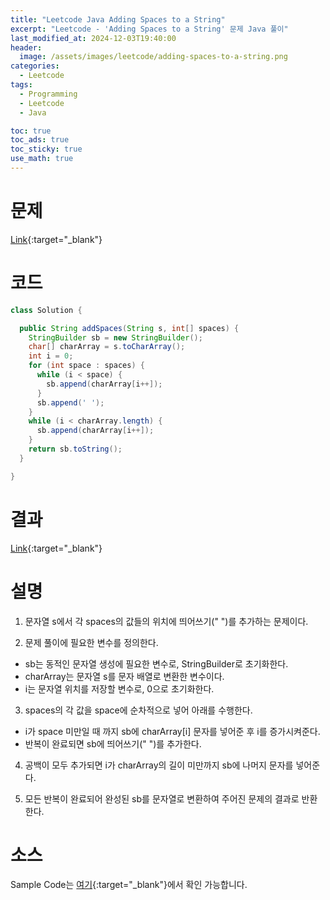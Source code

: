 ```yaml
---
title: "Leetcode Java Adding Spaces to a String"
excerpt: "Leetcode - 'Adding Spaces to a String' 문제 Java 풀이"
last_modified_at: 2024-12-03T19:40:00
header:
  image: /assets/images/leetcode/adding-spaces-to-a-string.png
categories:
  - Leetcode
tags:
  - Programming
  - Leetcode
  - Java

toc: true
toc_ads: true
toc_sticky: true
use_math: true
---
```

# 문제
[Link](https://leetcode.com/problems/adding-spaces-to-a-string/){:target="_blank"}

# 코드
```java
class Solution {

  public String addSpaces(String s, int[] spaces) {
    StringBuilder sb = new StringBuilder();
    char[] charArray = s.toCharArray();
    int i = 0;
    for (int space : spaces) {
      while (i < space) {
        sb.append(charArray[i++]);
      }
      sb.append(' ');
    }
    while (i < charArray.length) {
      sb.append(charArray[i++]);
    }
    return sb.toString();
  }

}
```

# 결과
[Link](https://leetcode.com/problems/adding-spaces-to-a-string/submissions/1469153846/){:target="_blank"}

# 설명
1. 문자열 s에서 각 spaces의 값들의 위치에 띄어쓰기(" ")를 추가하는 문제이다.

2. 문제 풀이에 필요한 변수를 정의한다.
- sb는 동적인 문자열 생성에 필요한 변수로, StringBuilder로 초기화한다.
- charArray는 문자열 s를 문자 배열로 변환한 변수이다.
- i는 문자열 위치를 저장할 변수로, 0으로 초기화한다.

3. spaces의 각 값을 space에 순차적으로 넣어 아래를 수행한다.
- i가 space 미만일 때 까지 sb에 charArray[i] 문자를 넣어준 후 i를 증가시켜준다.
- 반복이 완료되면 sb에 띄어쓰기(" ")를 추가한다.

4. 공백이 모두 추가되면 i가 charArray의 길이 미만까지 sb에 나머지 문자를 넣어준다.

5. 모든 반복이 완료되어 완성된 sb를 문자열로 변환하여 주어진 문제의 결과로 반환한다.

# 소스
Sample Code는 [여기](https://github.com/GracefulSoul/leetcode/blob/master/src/main/java/gracefulsoul/problems/AddingSpacesToAString.java){:target="_blank"}에서 확인 가능합니다.
